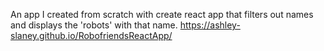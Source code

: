 An app I created from scratch with create react app that filters out names and displays the 'robots' with that name. https://ashley-slaney.github.io/RobofriendsReactApp/
